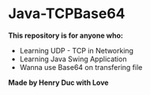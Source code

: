# Java-TCPBase64

**This repository is for anyone who:**
- Learning UDP - TCP in Networking
- Learning Java Swing Application
- Wanna use Base64 on transfering file

**Made by Henry Duc with Love**
